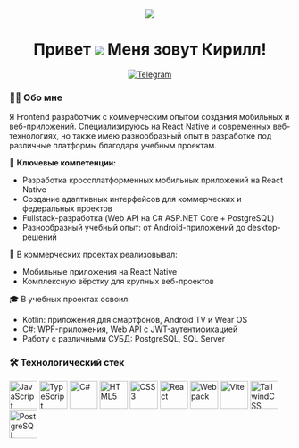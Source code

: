<div align="center">
  
<img src="https://media.giphy.com/media/v1.Y2lkPTc5MGI3NjExa2V5bGNxY3Q2d3FqZzNlZ2U3d2c1d2p1b2N0dXJ6eWl2cDl0eW1odyZlcD12MV9pbnRlcm5hbF9naWZfYnlfaWQmY3Q9Zw/qgQUggAC3Pfv687qPC/giphy.gif">

# Привет ![](https://user-images.githubusercontent.com/18350557/176309783-0785949b-9127-417c-8b55-ab5a4333674e.gif) Меня зовут Кирилл!

[![Telegram](https://img.shields.io/badge/Telegram-2CA5E0?style=for-the-badge&logo=telegram&logoColor=white)](https://t.me/@J0z3r)

</div>

### 👩‍💻 Обо мне

Я Frontend разработчик с коммерческим опытом создания мобильных и веб-приложений. Специализируюсь на React Native и современных веб-технологиях, но также имею разнообразный опыт в разработке под различные платформы благодаря учебным проектам.

🔹 **Ключевые компетенции:**
- Разработка кроссплатформенных мобильных приложений на React Native
- Создание адаптивных интерфейсов для коммерческих и федеральных проектов
- Fullstack-разработка (Web API на C# ASP.NET Core + PostgreSQL)
- Разнообразный учебный опыт: от Android-приложений до desktop-решений

💼 В коммерческих проектах реализовывал:
- Мобильные приложения на React Native
- Комплексную вёрстку для крупных веб-проектов

🎓 В учебных проектах освоил:
- Kotlin: приложения для смартфонов, Android TV и Wear OS
- C#: WPF-приложения, Web API с JWT-аутентификацией
- Работу с различными СУБД: PostgreSQL, SQL Server

### 🛠 Технологический стек

<div align="start">
<a href="https://developer.mozilla.org/en-US/docs/Web/JavaScript" target="_blank" rel="noreferrer"><img src="https://raw.githubusercontent.com/danielcranney/readme-generator/main/public/icons/skills/javascript-colored.svg" width="50" height="50" alt="JavaScript" title="JavaScript"/></a>
<a href="https://www.typescriptlang.org/" target="_blank" rel="noreferrer"><img src="https://raw.githubusercontent.com/danielcranney/readme-generator/main/public/icons/skills/typescript-colored.svg" width="50" height="50"  alt="TypeScript" title="TypeScript"/></a>
<a href="https://docs.microsoft.com/en-us/dotnet/csharp/" target="_blank" rel="noreferrer"><img src="https://raw.githubusercontent.com/danielcranney/readme-generator/main/public/icons/skills/csharp-colored.svg" width="50" height="50" alt="C#" title="C#"/></a>
<a href="https://developer.mozilla.org/en-US/docs/Glossary/HTML5" target="_blank" rel="noreferrer"><img src="https://raw.githubusercontent.com/danielcranney/readme-generator/main/public/icons/skills/html5-colored.svg" width="50" height="50"  alt="HTML5" title="HTML5"/></a>
<a href="https://www.w3.org/TR/CSS/#css" target="_blank" rel="noreferrer"><img src="https://raw.githubusercontent.com/danielcranney/readme-generator/main/public/icons/skills/css3-colored.svg" width="50" height="50"  alt="CSS3" title="CSS3"/></a>
<a href="https://reactjs.org/" target="_blank" rel="noreferrer"><img src="https://raw.githubusercontent.com/danielcranney/readme-generator/main/public/icons/skills/react-colored.svg" width="50" height="50"  alt="React" title="React"/></a>
<a href="https://webpack.js.org/" target="_blank" rel="noreferrer"><img src="https://raw.githubusercontent.com/danielcranney/readme-generator/main/public/icons/skills/webpack-colored.svg" width="50" height="50"  alt="Webpack" title="Webpack"/></a>
<a href="https://vitejs.dev/" target="_blank" rel="noreferrer"><img src="https://raw.githubusercontent.com/danielcranney/readme-generator/main/public/icons/skills/vite-colored.svg" width="50" height="50"  alt="Vite" title="Vite"/></a>
<a href="https://tailwindcss.com/" target="_blank" rel="noreferrer"><img src="https://raw.githubusercontent.com/danielcranney/readme-generator/main/public/icons/skills/tailwindcss-colored.svg" width="50" height="50"  alt="TailwindCSS" title="TailwindCSS"/></a>
<a href="https://www.postgresql.org/" target="_blank" rel="noreferrer"><img src="https://raw.githubusercontent.com/danielcranney/readme-generator/main/public/icons/skills/postgresql-colored.svg" width="50" height="50" alt="PostgreSQL" title="PostgreSQL"/></a>


</div>
